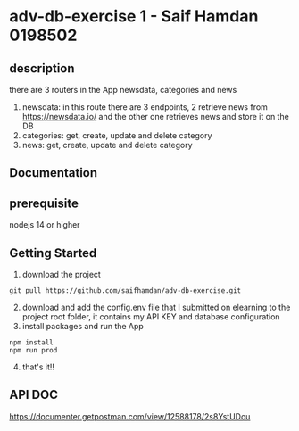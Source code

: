 # adv-db-exercise 1 - Saif Hamdan 0198502

## description
there are 3 routers in the App newsdata, categories and news

1. newsdata: in this route there are 3 endpoints, 2 retrieve news from https://newsdata.io/ and the other one retrieves news and store it on the DB
2. categories: get, create, update and delete category
3. news: get, create, update and delete category

## Documentation

## prerequisite
nodejs 14 or higher

## Getting Started

1. download the project 
```
git pull https://github.com/saifhamdan/adv-db-exercise.git
```
2. download and add the config.env file that I submitted on elearning to the project root folder, it contains my API KEY and database configuration      
3. install packages and run the App
```
npm install
npm run prod 
```
4. that's it!!

## API DOC
https://documenter.getpostman.com/view/12588178/2s8YstUDou



